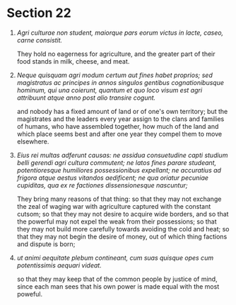 # Section 22

1. *Agri culturae non student, maiorque pars eorum victus in lacte, caseo, carne
   consistit.*

   They hold no eagerness for agriculture, and the greater part of their food
   stands in milk, cheese, and meat.

2. *Neque quisquam agri modum certum aut fines habet proprios; sed magistratus ac
   principes in annos singulos gentibus cognationibusque hominum, qui una
   coierunt, quantum et quo loco visum est agri attribuunt atque anno post alio
   transire cogunt.*

   and nobody has a fixed amount of land or of one's own territory; but the
   magistrates and the leaders every year assign to the clans and families of
   humans, who have assembled together, how much of the land and which place
   seems best and after one year they compel them to move elsewhere.

3. *Eius rei multas adferunt causas: ne assidua consuetudine capti studium belli
   gerendi agri cultura commutent; ne latos fines parare studeant,
   potentioresque humiliores possessionibus expellant; ne accuratius ad frigora
   atque aestus vitandos aedificent; ne qua oriatur pecuniae cupiditas, qua ex
   re factiones dissensionesque nascuntur;*

   They bring many reasons of that thing: 
   so that they may not exchange the zeal of waging war with agriculture
   captured with the constant cutsom; 
   so that they may not desire to acquire wide borders, and so that the powerful
   may not expel the weak from their possessions; 
   so that they may not build more carefully towards avoiding the cold and heat;
   so that they may not begin the desire of money, out of which thing factions
   and dispute is born;

4. *ut animi aequitate plebum contineant, cum suas quisque opes cum
   potentissimis aequari videat.*

   so that they may keep that of the common people by justice of mind, since
   each man sees that his own power is made equal with the most poweful.
